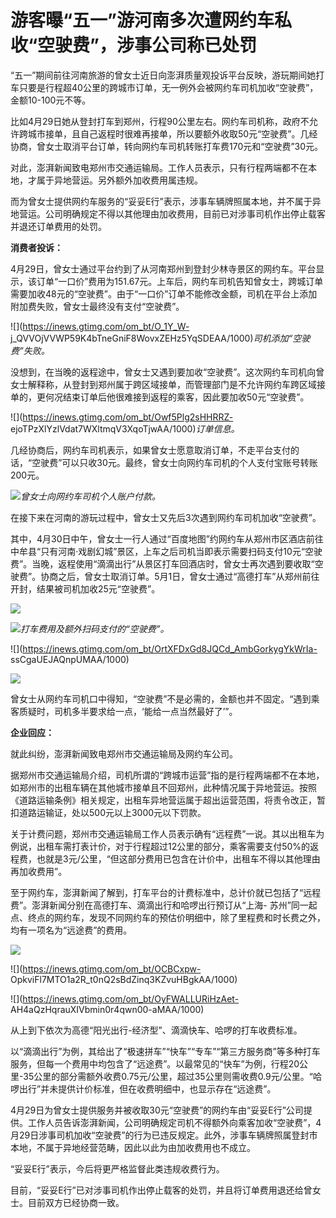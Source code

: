 # 游客曝“五一”游河南多次遭网约车私收“空驶费”，涉事公司称已处罚

“五一”期间前往河南旅游的曾女士近日向澎湃质量观投诉平台反映，游玩期间她打车只要是行程超40公里的跨城市订单，无一例外会被网约车司机加收“空驶费”，金额10-100元不等。

比如4月29日她从登封打车到郑州，行程90公里左右。网约车司机称，政府不允许跨城市接单，且自己返程时很难再接单，所以要额外收取50元“空驶费”。几经协商，曾女士取消平台订单，转向网约车司机转账打车费170元和“空驶费”30元。

对此，澎湃新闻致电郑州市交通运输局。工作人员表示，只有行程两端都不在本地，才属于异地营运。另外额外加收费用属违规。

而为曾女士提供网约车服务的“妥妥E行”表示，涉事车辆牌照属本地，并不属于异地营运。公司明确规定不得以其他理由加收费用，目前已对涉事司机作出停止载客并退还订单费用的处罚。

**消费者投诉：**

4月29日，曾女士通过平台约到了从河南郑州到登封少林寺景区的网约车。平台显示，该订单“一口价”费用为151.67元。上车后，网约车司机告知曾女士，跨城订单需要加收48元的“空驶费”。由于“一口价”订单不能修改金额，司机在平台上添加附加费失败，曾女士最终没有支付“空驶费”。

![](https://inews.gtimg.com/om_bt/O_1Y_W-
j_QVVOjVVWP59K4bTneGniF8WovxZEHz5YqSDEAA/1000)_司机添加“空驶费”失败。_

没想到，在当晚的返程途中，曾女士又遇到要加收“空驶费”。这次网约车司机向曾女士解释称，从登封到郑州属于跨区域接单，而管理部门是不允许网约车跨区域接单的，更何况结束订单后他很难接到返程的乘客，因此要加收50元“空驶费”。

![](https://inews.gtimg.com/om_bt/Owf5Plg2sHHRRZ-
ejoTPzXlYzlVdat7WXltmqV3XqoTjwAA/1000)_订单信息。_

几经协商后，网约车司机表示，如果曾女士愿意取消订单，不走平台支付的话，“空驶费”可以只收30元。最终，曾女士向网约车司机的个人支付宝账号转账200元。

![](https://inews.gtimg.com/om_bt/OFEEc16I3Q5Ka-n1Z5o1b6fQF7bh8QCxmwV-h21YkWphsAA/1000)_曾女士向网约车司机个人账户付款。_

在接下来在河南的游玩过程中，曾女士又先后3次遇到网约车司机加收“空驶费”。

其中，4月30日中午，曾女士一行人通过“百度地图”约网约车从郑州市区酒店前往中牟县“只有河南·戏剧幻城”景区，上车之后司机当即表示需要扫码支付10元“空驶费”。当晚，返程使用“滴滴出行”从景区打车回酒店时，曾女士再次遇到要收取“空驶费”。协商之后，曾女士取消订单。5月1日，曾女士通过“高德打车”从郑州前往开封，结果被司机加收25元“空驶费”。

![](https://inews.gtimg.com/om_bt/OZIGzCe5cNB4IU25-cfRRZ3_3uSZ0HvFnVNIyOXb7FLTUAA/1000)

![](https://inews.gtimg.com/om_bt/OnW4KdWx7_wLG14q1Iie3Mss7t0hJzbBrL9KvKJ3x0-ZMAA/1000)_打车费用及额外扫码支付的“空驶费”。_

![](https://inews.gtimg.com/om_bt/OrtXFDxGd8JQCd_AmbGorkygYkWrIa-
ssCgaUEJAQnpUMAA/1000)

![](https://inews.gtimg.com/om_bt/ORvZBhFZW8A-Q5pYdX2tjdlsghPAaoy9X5oAJSPOovQK8AA/1000)

曾女士从网约车司机口中得知，“空驶费”不是必需的，金额也并不固定。“遇到乘客质疑时，司机多半要求给一点，‘能给一点当然最好了’”。

**企业回应：**

就此纠纷，澎湃新闻致电郑州市交通运输局及网约车公司。

据郑州市交通运输局介绍，司机所谓的“跨城市运营”指的是行程两端都不在本地，如郑州市的出租车辆在其他城市接单且不回郑州，此种情况属于异地营运。按照《道路运输条例》相关规定，出租车异地营运属于超出运营范围，将责令改正，暂扣道路运输证，处以500元以上3000元以下罚款。

关于计费问题，郑州市交通运输局工作人员表示确有“远程费”一说。其以出租车为例说，出租车需打表计价，对于行程超过12公里的部分，乘客需要支付50%的返程费，也就是3元/公里，“但这部分费用已包含在计价中，出租车不得以其他理由再加收费用”。

至于网约车，澎湃新闻了解到，打车平台的计费标准中，总计价就已包括了“远程费”。澎湃新闻分别在高德打车、滴滴出行和哈啰出行预订从“上海-
苏州”同一起点、终点的网约车，发现不同网约车的预估价明细中，除了里程费和时长费之外，均有一项名为“远途费”的费用。

![](https://inews.gtimg.com/om_bt/OcdemhsKXZXwZQ_ck8eSi_f0Lb8h2tu4kHnlhYJNNgZdsAA/1000)

![](https://inews.gtimg.com/om_bt/OCBCxpw-
OpkviFl7MTO1a2R_t0nQ2sBdZinq3KZvuHBgkAA/1000)

![](https://inews.gtimg.com/om_bt/OyFWALLURiHzAet-
AH4aQzHqrauXIVbmin0r4qwn00-aMAA/1000)

从上到下依次为高德“阳光出行-经济型”、滴滴快车、哈啰的打车收费标准。

以“滴滴出行”为例，其给出了“极速拼车”“快车”“专车”“第三方服务商”等多种打车服务，但每一个费用中均包含了“远途费”。以最常见的“快车”为例，行程20公里-35公里的部分需额外收费0.75元/公里，超过35公里则需收费0.9元/公里。“哈啰出行”并未提供计价标准，但在收费明细中，也显示存在“远途费”。

4月29日为曾女士提供服务并被收取30元“空驶费”的网约车由“妥妥E行”公司提供。工作人员告诉澎湃新闻，公司明确规定司机不得额外向乘客加收“空驶费”，4月29日涉事司机加收“空驶费”的行为已违反规定。此外，涉事车辆牌照属登封市本地，不属于异地经营范畴，因此以此为由加收费用也不成立。

“妥妥E行”表示，今后将更严格监督此类违规收费行为。

目前，“妥妥E行”已对涉事司机作出停止载客的处罚，并且将订单费用退还给曾女士。目前双方已经协商一致。

